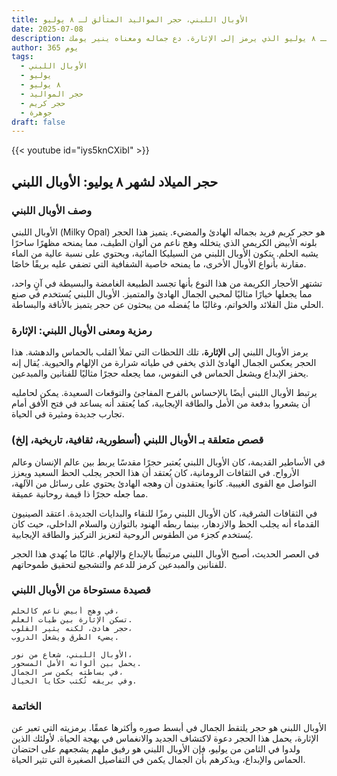```yaml
---
title: الأوبال اللبني، حجر المواليد المتألق لـ ٨ يوليو
date: 2025-07-08
description: اشعر بأهمية الأوبال اللبني، حجر المواليد لـ ٨ يوليو الذي يرمز إلى الإثارة. دع جماله ومعناه ينير يومك.
author: 365 يوم
tags:
  - الأوبال اللبني
  - يوليو
  - ٨ يوليو
  - حجر المواليد
  - حجر كريم
  - جوهرة
draft: false
---
```


{{< youtube id="iys5knCXibI" >}}

## حجر الميلاد لشهر ٨ يوليو: الأوبال اللبني

### وصف الأوبال اللبني

الأوبال اللبني (Milky Opal) هو حجر كريم فريد بجماله الهادئ والمضيء. يتميز هذا الحجر بلونه الأبيض الكريمي الذي يتخلله وهج ناعم من ألوان الطيف، مما يمنحه مظهرًا ساحرًا يشبه الحلم. يتكون الأوبال اللبني من السيليكا المائية، ويحتوي على نسبة عالية من الماء مقارنة بأنواع الأوبال الأخرى، ما يمنحه خاصية الشفافية التي تضفي عليه بريقًا خاصًا.

تشتهر الأحجار الكريمة من هذا النوع بأنها تجسد الطبيعة الغامضة والبسيطة في آنٍ واحد، مما يجعلها خيارًا مثاليًا لمحبي الجمال الهادئ والمتميز. الأوبال اللبني يُستخدم في صنع الحلي مثل القلائد والخواتم، وغالبًا ما يُفضله من يبحثون عن حجر يتميز بالأناقة والبساطة.

### رمزية ومعنى الأوبال اللبني: الإثارة

يرمز الأوبال اللبني إلى **الإثارة**، تلك اللحظات التي تملأ القلب بالحماس والدهشة. هذا الحجر يعكس الجمال الهادئ الذي يخفي في طياته شرارة من الإلهام والحيوية. يُقال إنه يحفز الإبداع ويشعل الحماس في النفوس، مما يجعله حجرًا مثاليًا للفنانين والمبدعين.

يرتبط الأوبال اللبني أيضًا بالإحساس بالفرح المفاجئ والتوقعات السعيدة. يمكن لحامليه أن يشعروا بدفعة من الأمل والطاقة الإيجابية، كما يُعتقد أنه يساعد في فتح الأفق أمام تجارب جديدة ومثيرة في الحياة.

### قصص متعلقة بـ الأوبال اللبني (أسطورية، ثقافية، تاريخية، إلخ)

في الأساطير القديمة، كان الأوبال اللبني يُعتبر حجرًا مقدسًا يربط بين عالم الإنسان وعالم الأرواح. في الثقافات الرومانية، كان يُعتقد أن هذا الحجر يجلب الحظ السعيد ويعزز التواصل مع القوى الغيبية. كانوا يعتقدون أن وهجه الهادئ يحتوي على رسائل من الآلهة، مما جعله حجرًا ذا قيمة روحانية عميقة.

في الثقافات الشرقية، كان الأوبال اللبني رمزًا للنقاء والبدايات الجديدة. اعتقد الصينيون القدماء أنه يجلب الحظ والازدهار، بينما ربطه الهنود بالتوازن والسلام الداخلي، حيث كان يُستخدم كجزء من الطقوس الروحية لتعزيز التركيز والطاقة الإيجابية.

في العصر الحديث، أصبح الأوبال اللبني مرتبطًا بالإبداع والإلهام. غالبًا ما يُهدي هذا الحجر للفنانين والمبدعين كرمز للدعم والتشجيع لتحقيق طموحاتهم.

### قصيدة مستوحاة من الأوبال اللبني

```
في وهج أبيض ناعم كالحلم،  
تسكن الإثارة بين طيات العلم.  
حجر هادئ، لكنه يثير القلوب،  
يضيء الطرق ويشعل الدروب.

الأوبال اللبني، شعاع من نور،  
يحمل بين ألوانه الأمل المسحور.  
في بساطته يكمن سر الجمال،  
وفي بريقه تُكتب حكايا الخيال.
```

### الخاتمة

الأوبال اللبني هو حجر يلتقط الجمال في أبسط صوره وأكثرها عمقًا. برمزيته التي تعبر عن الإثارة، يحمل هذا الحجر دعوة لاكتشاف الجديد والانغماس في بهجة الحياة. لأولئك الذين ولدوا في الثامن من يوليو، فإن الأوبال اللبني هو رفيق ملهم يشجعهم على احتضان الحماس والإبداع، ويذكرهم بأن الجمال يكمن في التفاصيل الصغيرة التي تثير الحياة.